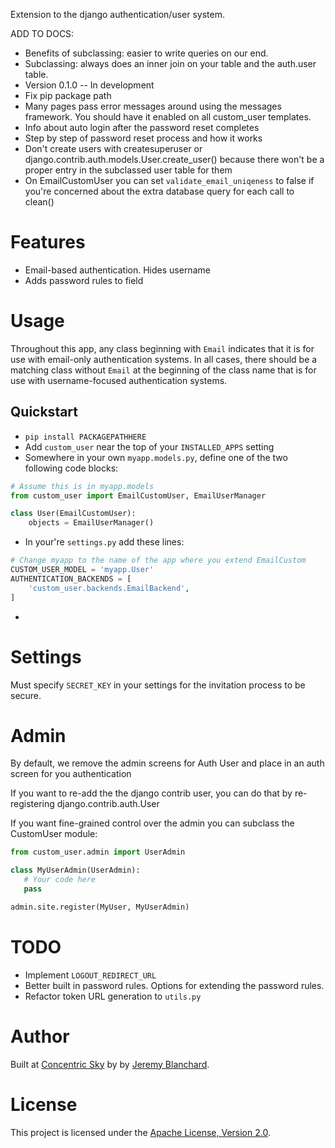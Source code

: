 Extension to the django authentication/user system.

ADD TO DOCS:

  * Benefits of subclassing: easier to write queries on our end.
  * Subclassing: always does an inner join on your table and the auth.user table.
  * Version 0.1.0 -- In development
  * Fix pip package path
  * Many pages pass error messages around using the messages framework. You should have it enabled on all custom_user templates.
  * Info about auto login after the password reset completes
  * Step by step of password reset process and how it works
  * Don't create users with createsuperuser or django.contrib.auth.models.User.create_user() because there won't be a proper entry in the subclassed user table for them
  * On EmailCustomUser you can set `validate_email_uniqeness` to false if you're concerned about the extra database query for each call to clean()

# Features

  * Email-based authentication. Hides username
  * Adds password rules to field


# Usage
Throughout this app, any class beginning with `Email` indicates that it is for use with email-only authentication systems.
In all cases, there should be a matching class without `Email` at the beginning of the class name that is for use with username-focused authentication systems.


## Quickstart

  * `pip install PACKAGEPATHHERE`
  * Add `custom_user` near the top of your `INSTALLED_APPS` setting
  * Somewhere in your own `myapp.models.py`, define one of the two following code blocks:

```python
# Assume this is in myapp.models
from custom_user import EmailCustomUser, EmailUserManager

class User(EmailCustomUser):
    objects = EmailUserManager()
```

  * In your're `settings.py` add these lines:

```python
# Change myapp to the name of the app where you extend EmailCustom
CUSTOM_USER_MODEL = 'myapp.User'
AUTHENTICATION_BACKENDS = [
    'custom_user.backends.EmailBackend',
]
```


  *



# Settings
Must specify `SECRET_KEY` in your settings for the invitation process to be secure.


# Admin
By default, we remove the admin screens for Auth User and place in an auth screen for you authentication

If you want to re-add the the django contrib user, you can do that by re-registering django.contrib.auth.User

If you want fine-grained control over the admin you can subclass the CustomUser module:

```python
from custom_user.admin import UserAdmin

class MyUserAdmin(UserAdmin):
   # Your code here
   pass

admin.site.register(MyUser, MyUserAdmin)
```


# TODO

  * Implement `LOGOUT_REDIRECT_URL`
  * Better built in password rules. Options for extending the password rules.
  * Refactor token URL generation to `utils.py`


# Author
Built at [Concentric Sky](http://www.concentricsky.com/) by by [Jeremy Blanchard](http://github.com/auzigog/).


# License
This project is licensed under the [Apache License, Version 2.0](http://www.apache.org/licenses/LICENSE-2.0).
